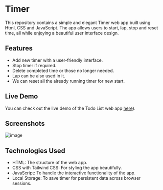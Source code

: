 # Timer

This repository contains a simple and elegant Timer web app built using Html, CSS and JavaScript. The app allows users to start, lap, stop and reset time, all while enjoying a beautiful user interface design.

## Features

- Add new timer with a user-friendly interface.
- Stop timer if required.
- Delete completed time or those no longer needed.
- Lap can be also used in it.
- We can reset all the already running timer for new start.

## Live Demo

You can check out the live demo of the Todo List web app [here](https://mayankmp.github.io/To-do-list/)).

## Screenshots

![image](preview.jpg)


## Technologies Used

- HTML: The structure of the web app.
- CSS with Tailwind CSS: For styling the app beautifully.
- JavaScript: To handle the interactive functionality of the app.
- Local Storage: To save timer for persistent data across browser sessions.


